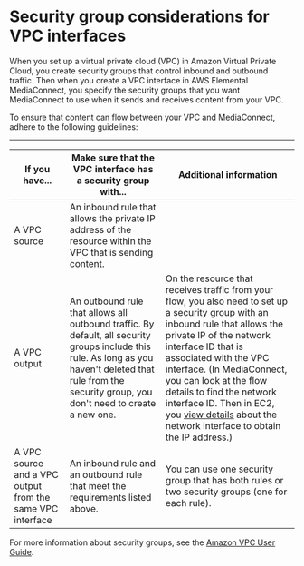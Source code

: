 # Security group considerations for VPC interfaces<a name="vpc-interface-security-groups"></a>

When you set up a virtual private cloud \(VPC\) in Amazon Virtual Private Cloud, you create security groups that control inbound and outbound traffic\. Then when you create a VPC interface in AWS Elemental MediaConnect, you specify the security groups that you want MediaConnect to use when it sends and receives content from your VPC\.

To ensure that content can flow between your VPC and MediaConnect, adhere to the following guidelines:


****  

| If you have\.\.\. | Make sure that the VPC interface has a security group with\.\.\. | Additional information | 
| --- | --- | --- | 
| A VPC source |  An inbound rule that allows the private IP address of the resource within the VPC that is sending content\.  |  | 
| A VPC output |  An outbound rule that allows all outbound traffic\. By default, all security groups include this rule\. As long as you haven't deleted that rule from the security group, you don't need to create a new one\.  |  On the resource that receives traffic from your flow, you also need to set up a security group with an inbound rule that allows the private IP of the network interface ID that is associated with the VPC interface\. \(In MediaConnect, you can look at the flow details to find the network interface ID\. Then in EC2, you [view details](https://docs.aws.amazon.com/AWSEC2/latest/UserGuide/using-eni.html#view_eni_details) about the network interface to obtain the IP address\.\)  | 
| A VPC source and a VPC output from the same VPC interface | An inbound rule and an outbound rule that meet the requirements listed above\.  |  You can use one security group that has both rules or two security groups \(one for each rule\)\.  | 

For more information about security groups, see the [Amazon VPC User Guide](https://docs.aws.amazon.com/vpc/latest/userguide/VPC_SecurityGroups.html)\. 